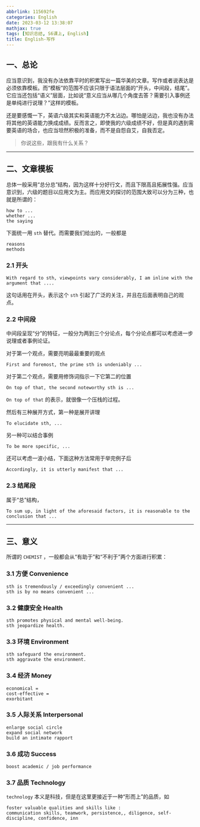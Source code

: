 ```yaml
---
abbrlink: 115692fe
categories: English
date: 2023-03-12 13:38:07
mathjax: true
tags: [知识总结, S6课上, English]
title: English-写作
---
```


## 一、总论

应当意识到，我没有办法依靠平时的积累写出一篇华美的文章。写作或者说表达是必须依靠模板。而“模板”的范围不应该只限于语法层面的“开头，中间段，结尾”。它应当还包括“语义”层面，比如说“意义应当从哪几个角度去答？需要引入事例还是单纯进行说理？”这样的模板。

还是要感慨一下，英语六级其实和英语能力不太沾边。哪怕是沾边，我也没有办法将其他的英语能力换成成绩。反而言之，即使我的六级成绩不好，但是真的遇到需要英语的场合，也应当坦然积极的准备，而不是自怨自艾，自我否定。

> 你说这些，跟我有什么关系？

----



## 二、文章模板

总体一般采用“总分总”结构，因为这样十分好行文，而且下限高且拓展性强。应当意识到，六级的题目以应用文为主。而应用文的探讨的范围大致可以分为三种，也就是所谓的：

```
how to ... 
whether ...
the saying
```

下面统一用 `sth` 替代。而需要我们给出的，一般都是

```
reasons
methods
```

### 2.1 开头

```
With regard to sth, viewpoints vary considerably, I am inline with the argument that ....
```

这句话用在开头，表示这个 `sth` 引起了广泛的关注，并且在后面表明自己的观点。

### 2.2 中间段

中间段呈现“分”的特征，一般分为两到三个分论点，每个分论点都可以考虑进一步说理或者事例论证。

对于第一个观点，需要亮明最最重要的观点

```
First and foremost, the prime sth is undeniably ...
```

对于第二个观点，需要用修饰词指示一下它第二的位置

```
On top of that, the second noteworthy sth is ...
```

`On top of that` 的表示，就很像一个压栈的过程。

然后有三种展开方式，第一种是展开讲理

```
To elucidate sth, ... 
```

另一种可以结合事例

```
To be more specific, ...
```

还可以考虑一波小结，下面这种方法常用于举完例子后

```
Accordingly, it is utterly manifest that ...
```

### 2.3 结尾段

属于“总”结构，

```
To sum up, in light of the aforesaid factors, it is reasonable to the conclusion that ...
```



---



## 三、意义

所谓的 `CHEMIST` ，一般都会从“有助于”和“不利于”两个方面进行积累：

### 3.1 方便 Convenience

```
sth is tremendously / exceedingly convenient ...
sth is by no means convenient ...
```

### 3.2 健康安全 Health

```
sth promotes physical and mental well-being.
sth jeopardize health.
```

### 3.3 环境 Environment 

```
sth safeguard the environment.
sth aggravate the environment.
```

### 3.4 经济 Money

```
economical = 
cost-effective = 
exorbitant
```

### 3.5 人际关系 Interpersonal

```
enlarge social circle
expand social network
build an intimate rapport
```

### 3.6 成功 Success

```
boost academic / job performance
```

### 3.7 品质 Technology

`technology` 本义是科技，但是在这里更接近于一种“形而上”的品质，如

```
foster valuable qualities and skills like :
communication skills, teamwork, persistence,, diligence, self-discipline, confidence, inn
```

